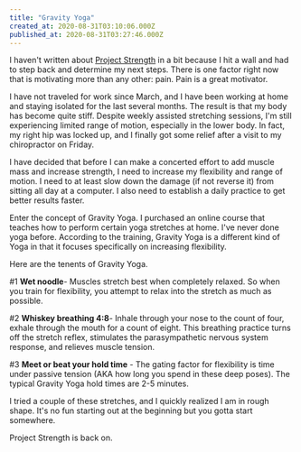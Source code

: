 ```yaml
---
title: "Gravity Yoga"
created_at: 2020-08-31T03:10:06.000Z
published_at: 2020-08-31T03:27:46.000Z
---
```

I haven't written about [Project Strength](https://cowriters.app/@brandonwilson/project-strength-4155eb72cc022b00) in a bit because I hit a wall and had to step back and determine my next steps. There is one factor right now that is motivating more than any other: pain. Pain is a great motivator. 

I have not traveled for work since March, and I have been working at home and staying isolated for the last several months. The result is that my body has become quite stiff. Despite weekly assisted stretching sessions, I'm still experiencing limited range of motion, especially in the lower body. In fact, my right hip was locked up, and I finally got some relief after a visit to my chiropractor on Friday.

I have decided that before I can make a concerted effort to add muscle mass and increase strength, I need to increase my flexibility and range of motion. I need to at least slow down the damage (if not reverse it) from sitting all day at a computer. I also need to establish a daily practice to get better results faster.

Enter the concept of Gravity Yoga. I purchased an online course that teaches how to perform certain yoga stretches at home. I've never done yoga before. According to the training, Gravity Yoga is a different kind of Yoga in that it focuses specifically on increasing flexibility. 

Here are the tenents of Gravity Yoga.

#1 **Wet noodle**\- Muscles stretch best when completely relaxed. So when you train for flexibility, you attempt to relax into the stretch as much as possible.

#2 **Whiskey breathing 4:8**\- Inhale through your nose to the count of four, exhale through the mouth for a count of eight. This breathing practice turns off the stretch reflex, stimulates the parasympathetic nervous system response, and relieves muscle tension.

#3 **Meet or beat your hold time** - The gating factor for flexibility is time under passive tension (AKA how long you spend in these deep poses). The typical Gravity Yoga hold times are 2-5 minutes.

I tried a couple of these stretches, and I quickly realized I am in rough shape. It's no fun starting out at the beginning but you gotta start somewhere. 

Project Strength is back on.

